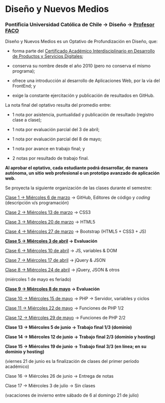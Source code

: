 # Diseño y Nuevos Medios

### Pontificia Universidad Católica de Chile → Diseño → [Profesor FACO](http://profesor.faco.cl/)

Diseño y Nuevos Medios es un Optativo de Profundización en Diseño, que:

- forma parte del [Certificado Académico Interdisciplinario en Desarrollo de Productos y Servicios Digitales](http://formaciongeneral.uc.cl/certificados-academicos/interdisciplinarios/725-desarrollo-de-productos-y-servicios-digitales);

- conserva su nombre desde el año 2010 (pero no conserva el mismo programa);

- ofrece una introducción al desarrollo de Aplicaciones Web, por la vía del FrontEnd; y

- exige la constante ejercitación y publicación de resultados en GitHub.

La nota final del optativo resulta del promedio entre:  

- 1 nota por asistencia, puntualidad y publicación de resultado (registro clase a clase);

- 1 nota por evaluación parcial del 3 de abril;

- 1 nota por evaluación parcial del 8 de mayo;

- 1 nota por avance en trabajo final; y

- 2 notas por resultado de trabajo final.

**Al aprobar el optativo, cada estudiante podrá desarrollar, de manera autónoma, un sitio web profesional o un prototipo avanzado de aplicación web.** 

Se proyecta la siguiente organización de las clases durante el semestre:

[Clase 1 → Miércoles 6 de marzo](https://github.com/profesorfaco/dno037-2019/tree/gh-pages/clase-01) → GitHub, Editores de código y *coding* (descripción v/s programación)

[Clase 2 → Miércoles 13 de marzo](https://github.com/profesorfaco/dno037-2019/tree/gh-pages/clase-02) → CSS3

[Clase 3 → Miércoles 20 de marzo](https://github.com/profesorfaco/dno037-2019/tree/gh-pages/clase-03) → HTML5

[Clase 4 → Miércoles 27 de marzo](https://github.com/profesorfaco/dno037-2019/tree/gh-pages/clase-04) → Bootstrap (HTML5 + CSS3 + JS)

**[Clase 5 → Miércoles 3 de abril](https://github.com/profesorfaco/dno037-2019/tree/gh-pages/clase-05) → Evaluación**

[Clase 6 → Miércoles 10 de abril](https://github.com/profesorfaco/dno037-2019/tree/gh-pages/clase-06) → JS, variables & DOM

[Clase 7 → Miércoles 17 de abril](https://github.com/profesorfaco/dno037-2019/tree/gh-pages/clase-07) → jQuery & JSON

[Clase 8 → Miércoles 24 de abril](https://github.com/profesorfaco/dno037-2019/tree/gh-pages/clase-08) → jQuery, JSON & otros

(miércoles 1 de mayo es feriado)

**[Clase 9 → Miércoles 8 de mayo](https://github.com/profesorfaco/dno037-2019/tree/gh-pages/clase-09) → Evaluación**

[Clase 10 → Miércoles 15 de mayo](https://github.com/profesorfaco/dno037-2019/tree/gh-pages/clase-10) → PHP → Servidor, variables y ciclos

[Clase 11 → Miércoles 22 de mayo](https://github.com/profesorfaco/dno037-2019/tree/gh-pages/clase-11) → Funciones de PHP 1/2

[Clase 12 → Miércoles 29 de mayo](https://github.com/profesorfaco/dno037-2019/tree/gh-pages/clase-12) → Funciones de PHP 2/2 

**Clase 13 → Miércoles 5 de junio → Trabajo final 1/3 (dominio)**

**Clase 14 → Miércoles 12 de junio → Trabajo final 2/3 (dominio y hosting)**

**Clase 15 → Miércoles 19 de junio → Trabajo final 3/3 (en línea; en su dominio y hosting)** 

(viernes 21 de junio es la finalización de clases del primer período académico)

Clase 16 → Miércoles 26 de junio → Entrega de notas

Clase 17 → Miércoles 3 de julio → Sin clases 

(vacaciones de invierno entre sábado de 6 al domingo 21 de julio)
